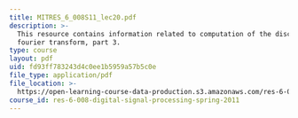 ```yaml
---
title: MITRES_6_008S11_lec20.pdf
description: >-
  This resource contains information related to computation of the discrete
  fourier transform, part 3.
type: course
layout: pdf
uid: fd93ff783243d4c0ee1b5959a57b5c0e
file_type: application/pdf
file_location: >-
  https://open-learning-course-data-production.s3.amazonaws.com/res-6-008-digital-signal-processing-spring-2011/fd93ff783243d4c0ee1b5959a57b5c0e_MITRES_6_008S11_lec20.pdf
course_id: res-6-008-digital-signal-processing-spring-2011
---
```

